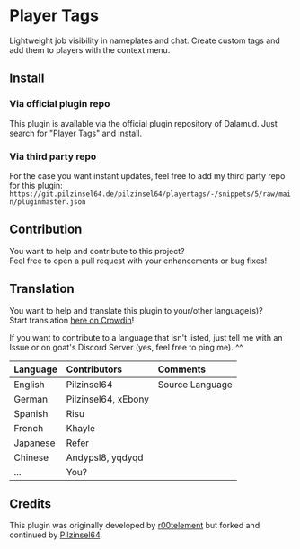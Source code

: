 # Player Tags

Lightweight job visibility in nameplates and chat. Create custom tags and add them to players with the context menu.

## Install

### Via official plugin repo

This plugin is available via the official plugin repository of Dalamud. Just search for "Player Tags" and install.

### Via third party repo

For the case you want instant updates, feel free to add my third party repo for this plugin:\
`https://git.pilzinsel64.de/pilzinsel64/playertags/-/snippets/5/raw/main/pluginmaster.json`

## Contribution

You want to help and contribute to this project? \
Feel free to open a pull request with your enhancements or bug fixes!

## Translation

You want to help and translate this plugin to your/other language(s)? \
Start translation [here on Crowdin](https://crowdin.com/project/playertags)!

If you want to contribute to a language that isn't listed, just tell me with an Issue or on goat's Discord Server (yes, feel free to ping me). ^^

| Language | Contributors | Comments |
| :--- | :--- | :--- |
| English | Pilzinsel64 | Source Language
| German | Pilzinsel64, xEbony
| Spanish | Risu
| French | Khayle
| Japanese | Refer
| Chinese | Andypsl8, yqdyqd
| ... | You?

## Credits

This plugin was originally developed by [r00telement](https://github.com/r00telement) but forked and continued by [Pilzinsel64](https://github.com/Pilzinsel64).
